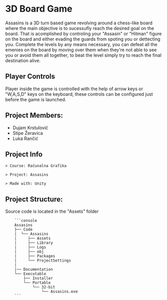 # 3D Board Game
Assasins is a 3D turn based game revolving around a chess-like board where the main objective is to sucessufly reach the desired goal on the board.
That is acomplished by controling your "Assasin" or "Hitman" figure on the board and either evading the guards from spoting you or dettecting you.
Complete the levels by any means necessary, you can defeat all the emenies on the board by moving over them when they're not able to see you or
avoid them all together, to beat the level simply try to reach the final destination alive.

## Player Controls
Player inside the game is controlled with the help of arrow keys or "W,A,S,D" keys on the keyboard, these controls can be configured just before the game is launched.

## Project Members:
- Dujam Krstulović
- Stipe Žeravica
- Luka Rančić

## Project Info

   ```console
   > Course: Računalna Grafika
   ```

   ```console
   > Project: Assasins
   ```

   ```console
   > Made with: Unity
   ```

## Project Structure:
Source code is located in the "Assets" folder

        ```console
        Assasins
        ├── Code
        |  └── Assasins
        |     ├── Assets
        |     ├── Library
        |     ├── Logs
        |     ├── obj
        |     ├── Packages
        |     └── ProjectSettings
        |  
        |── Documentation
        └── Executable
            ├── Installer
            └── Portable
                └── 32-bit
                    └── Assasins.exe
        ```